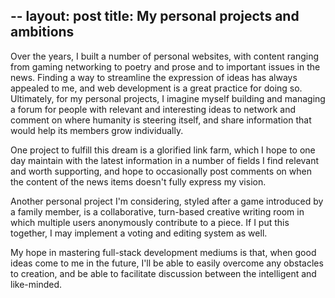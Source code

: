 --
layout: post
title: My personal projects and ambitions
--

Over the years, I built a number of personal websites, with content ranging from gaming networking to poetry and prose and to important issues in the news. Finding a way to streamline the expression of ideas has always appealed to me, and web development is a great practice for doing so. Ultimately, for my personal projects, I imagine myself building and managing a forum for people with relevant and interesting ideas to network and comment on where humanity is steering itself, and share information that would help its members grow individually.

One project to fulfill this dream is a glorified link farm, which I hope to one day maintain with the latest information in a number of fields I find relevant and worth supporting, and hope to occasionally post comments on when the content of the news items doesn't fully express my vision.

Another personal project I'm considering, styled after a game introduced by a family member, is a collaborative, turn-based creative writing room in which multiple users anonymously contribute to a piece. If I put this together, I may implement a voting and editing system as well.

My hope in mastering full-stack development mediums is that, when good ideas come to me in the future, I'll be able to easily overcome any obstacles to creation, and be able to facilitate discussion between the intelligent and like-minded.
